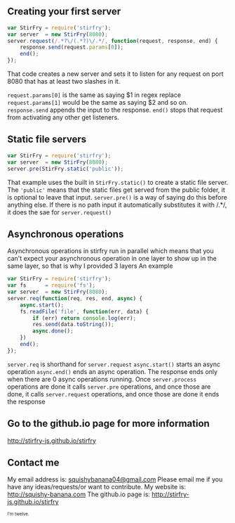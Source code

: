 ## Creating your first server
```javascript
var StirFry = require('stirfry');
var server  = new StirFry(8080);
server.request(/.*?\/(.*?)\/.*/, function(request, response, end) {
    response.send(request.params[0]);
    end();
});
```

That code creates a new server and sets it to listen for any request on port 8080 that has at least two slashes in it.

`request.params[0]` is the same as saying $1 in regex replace `request.params[1]` would be the same as saying $2 and so on. `response.send` appends the input to the response. `end()` stops that request from activating any other get listeners.

## Static file servers
```javascript
var StirFry = require('stirfry');
var server  = new StirFry(8080);
server.pre(StirFry.static('public'));
```
That example uses the built in `StirFry.static()` to create a static file server. The `'public'` means that the static files get served from the public folder, it is optional to leave that input. `server.pre()` is a way of saying do this before anything else. If there is no path input it automatically substitutes it with /.\*/, it does the sae for `server.request()`

## Asynchronous operations
Asynchronous operations in stirfry run in parallel which means that you can't expect your asynchronous operation in one layer to show up in the same layer, so that is why I provided 3 layers
An example
```javascript
var StirFry = require('stirfry');
var fs      = require('fs');
var server  = new StirFry(8080);
server.req(function(req, res, end, async) {
	async.start();
	fs.readFile('file', function(err, data) {
		if (err) return console.log(err);
		res.send(data.toString());
		async.done();
	})
	end();
});
```
`server.req` is shorthand for `server.request`
`async.start()` starts an async operation
`async.end()` ends an async operation.
The response ends only when there are 0 async operations running. Once `server.process` operations are done it calls `server.pre` operations, and once those are done, it calls `server.request` operations, and once those are done it ends the response

## Go to the github.io page for more information
http://stirfry-js.github.io/stirfry

## Contact me
My email address is: squishybanana04@gmail.com
Please email me if you have any ideas/requests/or want to contribute.
My website is: http://squishy-banana.com
The github.io page is: http://stirfry-js.github.io/stirfry

<sup><sub>I'm twelve.</sub></sup>
